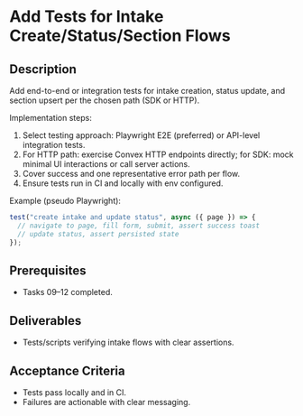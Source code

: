 # Add Tests for Intake Create/Status/Section Flows

## Description
Add end-to-end or integration tests for intake creation, status update, and section upsert per the chosen path (SDK or HTTP).

Implementation steps:
1. Select testing approach: Playwright E2E (preferred) or API-level integration tests.
2. For HTTP path: exercise Convex HTTP endpoints directly; for SDK: mock minimal UI interactions or call server actions.
3. Cover success and one representative error path per flow.
4. Ensure tests run in CI and locally with env configured.

Example (pseudo Playwright):
```ts
test("create intake and update status", async ({ page }) => {
  // navigate to page, fill form, submit, assert success toast
  // update status, assert persisted state
});
```

## Prerequisites
- Tasks 09–12 completed.

## Deliverables
- Tests/scripts verifying intake flows with clear assertions.

## Acceptance Criteria
- Tests pass locally and in CI.
- Failures are actionable with clear messaging.

